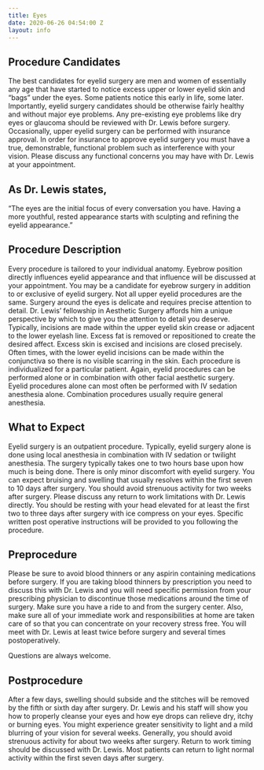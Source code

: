 ```yaml
---
title: Eyes
date: 2020-06-26 04:54:00 Z
layout: info
---
```


## Procedure Candidates ##

The best candidates for eyelid surgery are men and women of essentially any age that have started to notice excess upper or lower eyelid skin and “bags” under the eyes. Some patients notice this early in life, some later. Importantly, eyelid surgery candidates should be otherwise fairly healthy and without major eye problems. Any pre-existing eye problems like dry eyes or glaucoma should be reviewed with Dr. Lewis before surgery. Occasionally, upper eyelid surgery can be performed with insurance approval. In order for insurance to approve eyelid surgery you must have a true, demonstrable, functional problem such as interference with your vision. Please discuss any functional concerns you may have with Dr. Lewis at your appointment.


## As Dr. Lewis states, ##

“The eyes are the initial focus of every conversation you have. Having a more youthful, rested appearance starts with sculpting and refining the eyelid appearance.”


## Procedure Description ##

Every procedure is tailored to your individual anatomy. Eyebrow position directly influences eyelid appearance and that influence will be discussed at your appointment. You may be a candidate for eyebrow surgery in addition to or exclusive of eyelid surgery. Not all upper eyelid procedures are the same. Surgery around the eyes is delicate and requires precise attention to detail. Dr. Lewis’ fellowship in Aesthetic Surgery affords him a unique perspective by which to give you the attention to detail you deserve. Typically, incisions are made within the upper eyelid skin crease or adjacent to the lower eyelash line. Excess fat is removed or repositioned to create the desired affect. Excess skin is excised and incisions are closed precisely. Often times, with the lower eyelid incisions can be made within the conjunctiva so there is no visible scarring in the skin. Each procedure is individualized for a particular patient. Again, eyelid procedures can be performed alone or in combination with other facial aesthetic surgery. Eyelid procedures alone can most often be performed with IV sedation anesthesia alone. Combination procedures usually require general anesthesia.


## What to Expect ##

Eyelid surgery is an outpatient procedure. Typically, eyelid surgery alone is done using local anesthesia in combination with IV sedation or twilight anesthesia. The surgery typically takes one to two hours base upon how much is being done. There is only minor discomfort with eyelid surgery. You can expect bruising and swelling that usually resolves within the first seven to 10 days after surgery. You should avoid strenuous activity for two weeks after surgery. Please discuss any return to work limitations with Dr. Lewis directly. You should be resting with your head elevated for at least the first two to three days after surgery with ice compress on your eyes. Specific written post operative instructions will be provided to you following the procedure.


## Preprocedure ##

Please be sure to avoid blood thinners or any aspirin containing medications before surgery. If you are taking blood thinners by prescription you need to discuss this with Dr. Lewis and you will need specific permission from your prescribing physician to discontinue those medications around the time of surgery. Make sure you have a ride to and from the surgery center. Also, make sure all of your immediate work and responsibilities at home are taken care of so that you can concentrate on your recovery stress free. You will meet with Dr. Lewis at least twice before surgery and several times postoperatively.

Questions are always welcome.


## Postprocedure ##

After a few days, swelling should subside and the stitches will be removed by the fifth or sixth day after surgery. Dr. Lewis and his staff will show you how to properly cleanse your eyes and how eye drops can relieve dry, itchy or burning eyes. You might experience greater sensitivity to light and a mild blurring of your vision for several weeks. Generally, you should avoid strenuous activity for about two weeks after surgery. Return to work timing should be discussed with Dr. Lewis. Most patients can return to light normal activity within the first seven days after surgery.

